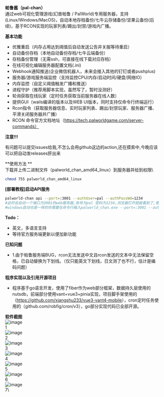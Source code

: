 **帕鲁酱（pal-chan）**\
通过web可视化管理游戏(幻兽帕鲁 / PalWorld)专用服务器，支持(Linux/Windows/MacOS)，自动本地存档备份/七牛云存储备份/坚果云备份(后续)，基于RCON实现的玩家列表/踢出/封禁/游戏内广播。 &#x20;

**基本功能**

*   优雅重启（内存占用达到阈值后自动发送公告并关服等待重启）
*   自动备份存档（本地自动备份存档/七牛云端备份）
*   存档备份管理（无需ssh，可直接在线下载对应存档）
*   在线可视化编辑服务器配置文档(.ini)
*   Webhook通知推送(企业微信机器人，未来会接入其他的钉钉或者pushplus)
*   服务器/游戏服务端监控（支持监控CPU/内存/启动时间/硬盘/网络IO）
*   内存监控（自定义阈值触发广播和推送）
*   进程守护（推荐用脚本实现，虽然写了，暂时没测好）
*   轮询获取在线玩家（定时任务获取当前服务器在线人数）
*   提供GUI（wails编译的版本以及WEB UI版本，同时支持仅命令行终端运行）
*   Rcon指令（获取服务器信息、实时玩家列表、踢出/封禁玩家、服务器广播、平滑关闭服务器并广播）
*   RCON 命令官方文档地址（<https://tech.palworldgame.com/server-commands）>

**注意!!!**

有问题可以提交issues给我,不怎么会用github这边的action,还在摸索中,今晚应该可以把自动发releases肝出来 &#x20;



**使用方法  **\
下载并上传二进制文件（palworld\_chan\_amd64\_linux）到服务器并给到权限\

```bash
chmod 755 palworld_chan_amd64_linux
```

**[部署教程]启动API服务**

```bash
palworld-chan api --port=:3001 --authUser=pal --authPassWd=1234
#此时会自动一个端口为3001的web服务器,账号为pal 密码为1234,浏览器打开就能看到了,使用手机访问最佳
#windows启动也是一样的你需要在命令行输入palworld_chan.exe --port=:3001 --authUser=pal --authPassWd=1234
```

**Todo：**

*   英文，多语言支持
*   等待官方服务端更新以便加新功能

**已知问题**

*   1.由于帕鲁服务端BUG，rcon无法发送中文且rcon发送的文本中无法保留空格，已自动替换为下划线。（仅只能英文下划线，日文测了也不行，估计是编码问题）

**程序实现以及引用开源项目**

*   程序基于go语言开发，使用了fiber作为web部分框架，数据持久层使用的nutsdb，前端部分使用vant+vue3+pinia实现，项目脚手架使用的（<https://github.com/xiangshu233/vue3-vant4-mobile>），cron定时任务使用的（github.com/robfig/cron/v3），go部分实现代码已全部开源。

**软件截图**\
![image](https://github.com/LunacyZeus/palworld-chan/blob/main/screenshots/1.png?raw=true)\
1\
![image](https://github.com/LunacyZeus/palworld-chan/blob/main/screenshots/2.png?raw=true)\
2\
![image](https://github.com/LunacyZeus/palworld-chan/blob/main/screenshots/3.png?raw=true)\
3\
![image](https://github.com/LunacyZeus/palworld-chan/blob/main/screenshots/4.png?raw=true)\
4\
![image](https://github.com/LunacyZeus/palworld-chan/blob/main/screenshots/5.png?raw=true)\
5\
![image](https://github.com/LunacyZeus/palworld-chan/blob/main/screenshots/6.png?raw=true)\
6\
![image](https://github.com/LunacyZeus/palworld-chan/blob/main/screenshots/7.png?raw=true)\
7\
